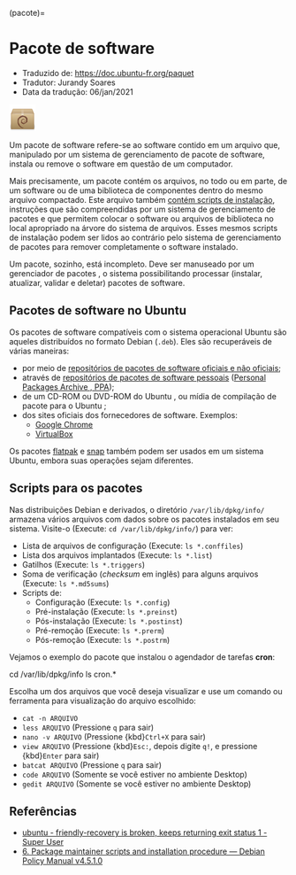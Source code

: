 (pacote)=

# Pacote de software

- Traduzido de: <https://doc.ubuntu-fr.org/paquet>
- Tradutor: Jurandy Soares
- Data da tradução: 06/jan/2021

![Ícone de pacote .deb](imagens/deb.png)

Um pacote de software refere-se ao software contido em um arquivo que, manipulado por um sistema de gerenciamento de pacote de software, instala ou remove o software em questão de um computador.

Mais precisamente, um pacote contém os arquivos, no todo ou em parte, de um software ou de uma biblioteca de componentes dentro do mesmo arquivo compactado. Este arquivo também [contém scripts de instalação](https://pc.oulu.ifrn.edu.br/var/lib/dpkg/info/), instruções que são compreendidas por um sistema de gerenciamento de pacotes e que permitem colocar o software ou arquivos de biblioteca no local apropriado na árvore do sistema de arquivos. Esses mesmos scripts de instalação podem ser lidos ao contrário pelo sistema de gerenciamento de pacotes para remover completamente o software instalado.

Um pacote, sozinho, está incompleto. Deve ser manuseado por um gerenciador de pacotes , o sistema possibilitando processar (instalar, atualizar, validar e deletar) pacotes de software.

## Pacotes de software no Ubuntu

Os pacotes de software compatíveis com o sistema operacional Ubuntu são aqueles distribuídos no formato Debian (`.deb`). Eles são recuperáveis ​​de várias maneiras:

- por meio de [repositórios de pacotes de software oficiais e não oficiais](https://sempreupdate.com.br/o-que-sao-quais-sao-repositorios-do-ubuntu-como-habilitar-ou-desabilitar/);
- através de [repositórios de pacotes de software pessoais](https://diolinux.com.br/linux/linux-mint/como-adicionar-um-ppa-no-ubuntu.html) ([Personal Packages Archive , PPA](https://launchpad.net/ubuntu/+ppas));
- de um CD-ROM ou DVD-ROM do Ubuntu , ou mídia de compilação de pacote para o Ubuntu ;
- dos sites oficiais dos fornecedores de software. Exemplos:
  - [Google Chrome](https://dl.google.com/linux/direct/google-chrome-stable_current_amd64.deb)
  - [VirtualBox](https://www.virtualbox.org/wiki/Linux_Downloads)

Os pacotes [flatpak](https://flatpak.org/) e [snap](https://snapcraft.io/) também podem ser usados ​​em um sistema Ubuntu, embora suas operações sejam diferentes.

## Scripts para os pacotes

Nas distribuições Debian e derivados, o diretório `/var/lib/dpkg/info/` armazena vários arquivos com dados sobre os pacotes instalados em seu sistema. Visite-o (Execute: `cd /var/lib/dpkg/info/`)  para ver:
- Lista de arquivos de configuração (Execute: `ls *.conffiles`)
- Lista dos arquivos implantados (Execute: `ls *.list`)
- Gatilhos (Execute: `ls *.triggers`)
- Soma de verificação (*checksum* em inglês) para alguns arquivos (Execute: `ls *.md5sums`)
- Scripts de:
  - Configuração (Execute: `ls *.config`)
  - Pré-instalação (Execute: `ls *.preinst`)
  - Pós-instalação (Execute: `ls *.postinst`)
  - Pré-remoção (Execute: `ls *.prerm`)
  - Pós-remoção (Execute: `ls *.postrm`)

Vejamos o exemplo do pacote que instalou o agendador de tarefas **cron**:

  cd /var/lib/dpkg/info
  ls cron.*

Escolha um dos arquivos que você deseja visualizar e use um comando ou 
ferramenta para visualização do arquivo escolhido: 
- `cat -n ARQUIVO`
- `less ARQUIVO` (Pressione `q` para sair)
- `nano -v ARQUIVO` (Pressione {kbd}`Ctrl+X` para sair)
- `view ARQUIVO` (Pressione {kbd}`Esc:`, depois digite `q!`, e pressione {kbd}`Enter` para sair)
- `batcat ARQUIVO` (Pressione `q` para sair)
- `code ARQUIVO`  (Somente se você estiver no ambiente Desktop)
- `gedit ARQUIVO`  (Somente se você estiver no ambiente Desktop)


## Referências

- [ubuntu - friendly-recovery is broken, keeps returning exit status 1 - Super User](https://superuser.com/questions/1356284/friendly-recovery-is-broken-keeps-returning-exit-status-1)
- [6. Package maintainer scripts and installation procedure — Debian Policy Manual v4.5.1.0](https://www.debian.org/doc/debian-policy/ch-maintainerscripts.html)
